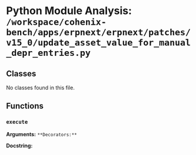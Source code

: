 # Python Module Analysis: `/workspace/cohenix-bench/apps/erpnext/erpnext/patches/v15_0/update_asset_value_for_manual_depr_entries.py`

## Classes

No classes found in this file.


## Functions

### `execute`
**Arguments:** ``
**Decorators:** ``

**Docstring:**
```

```

